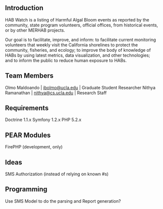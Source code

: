 Introduction
------------
HAB Watch is a listing of Harmful Algal Bloom events as reported by the community, state program volunteers, official offices, from historical events, or by other MERHAB projects. 

Our goal is to facilitate, improve, and inform: to facilitate current monitoring volunteers that weekly visit the California shorelines to protect the community, fisheries, and ecology; to improve the body of knowledge of HABs by using latest metrics, data visualization, and other technologies; and to inform the public to reduce human exposure to HABs.

Team Members
------------
Olmo Maldoando | ibolmo@ucla.edu | Graduate Student Researcher
Nithya Ramanathan | nithya@cs.ucla.edu | Research Staff

Requirements
------------
Doctrine 1.1.x
Symfony 1.2.x
PHP 5.2.x

## PEAR Modules
FirePHP (development, only)

Ideas
-----
SMS Authorization (instead of relying on known #s)


Programming
-----------
Use SMS Model to do the parsing and Report generation?